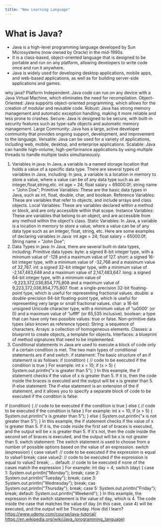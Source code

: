 ```yaml
---
title: "New Learning Language"
---
```


<h1>What is Java?</h1>

- Java is a high-level programming language developed by Sun Microsystems (now owned by Oracle) in the mid-1990s.
- It is a class-based, object-oriented language that is designed to be portable and run on any platform, allowing developers to write code once and run it anywhere.
- Java is widely used for developing desktop applications, mobile apps, and web-based applications, as well as for building server-side applications and games.

why java?
Platform Independent: Java code can run on any device with a Java Virtual Machine, which eliminates the need for recompilation.
Object-Oriented: Java supports object-oriented programming, which allows for the creation of modular and reusable code.
Robust: Java has strong memory management and automatic exception handling, making it more reliable and less prone to crashes.
Secure: Java is designed to be secure, with built-in security features such as type-safe objects and automatic memory management.
Large Community: Java has a large, active developer community that provides ongoing support, development, and improvement to the language.
Versatile: Java can be used for a variety of applications, including web, mobile, desktop, and enterprise applications.
Scalable: Java can handle high-volume, high-performance applications by using multiple threads to handle multiple tasks simultaneously.
1) Variables in java:
In Java, a variable is a named storage location that holds a value of a specific data type. There are several types of variables in Java, including:
In java, a variable is a location in memory to store a value, where a value can be of any data type such as an integer,float,string,etc.
  int age = 24;
  float salary = 65000.0f;
  string name = "John Doe";
Primitive Variables: These are the basic data types in Java, such as int, float, double, char, and boolean.
Reference Variables: These are variables that refer to objects, and include arrays and class objects.
Local Variables: These are variables declared within a method or block, and are only accessible within that scope.
Instance Variables: These are variables that belong to an object, and are accessible from any method within the object's class.
Static Variables: In Java, a variable is a location in memory to store a value, where a value can be of any data type such as an integer, float, string, etc.
Here are some examples of declaring variables in Java:
  int age = 24;
  float salary = 65000.0f;
  String name = "John Doe";
2) Data Types in java:
In Java, there are several built-in data types, including:
Primitive data types:
byte: a signed 8-bit integer type, with a minimum value of -128 and a maximum value of 127.
short: a signed 16-bit integer type, with a minimum value of -32,768 and a maximum value of 32,767.
int: a signed 32-bit integer type, with a minimum value of -2,147,483,648 and a maximum value of 2,147,483,647.
long: a signed 64-bit integer type, with a minimum value of -9,223,372,036,854,775,808 and a maximum value of 9,223,372,036,854,775,807.
float: a single-precision 32-bit floating-point type, which is useful for representing fractional values.
double: a double-precision 64-bit floating-point type, which is useful for representing very large or small fractional values.
char: a 16-bit unsigned Unicode character type, with a minimum value of '\u0000' (or 0) and a maximum value of '\uffff' (or 65,535 inclusive).
boolean: a type that can have only two possible values: true or false.
Non-primitive data types (also known as reference types):
String: a sequence of characters.
Arrays: a collection of homogeneous elements.
Classes: a blueprint to create objects, a template for objects.
Interfaces: a blueprint of method signatures that need to be implemented.
3) Conditional statements in Java are used to execute a block of code only if a certain condition is met. The two main types of conditional statements are if and switch.
  if statement:
The basic structure of an if statement is as follows:
  if (condition) {
   // code to be executed if the condition is true
  }
For example:
  int x = 10;
  if (x > 5) {
   System.out.println("x is greater than 5");
  }
In this example, the if statement checks if the value of x is greater than 5. If it is, then the code inside the braces is executed and the output will be x is greater than 5.
if-else statement:
The if-else statement is an extension of the if statement, and it allows you to specify a separate block of code to be executed if the condition is false:

  if (condition) {
   // code to be executed if the condition is true
  } else {
   // code to be executed if the condition is false
  }
For example:
  int x = 10;
  if (x > 5) {
   System.out.println("x is greater than 5");
  } else {
   System.out.println("x is not greater than 5");
  }
In this example, the if statement checks if the value of x is greater than 5. If it is, the code inside the first set of braces is executed, and the output will be x is greater than 5. If it's not, then the code inside the second set of braces is executed, and the output will be x is not greater than 5.
switch statement:
The switch statement is used to choose from a number of possible options based on the value of an expression.
  switch (expression) {
   case value1:
      // code to be executed if the expression is equal to value1
      break;
   case value2:
      // code to be executed if the expression is equal to value2
      break;
   ...
   default:
      // code to be executed if none of the cases match the expression
  }
For example:
  int day = 4;
  switch (day) {
   case 1:
      System.out.println("Monday");
      break;
   case 2:
      System.out.println("Tuesday");
      break;
   case 3:
      System.out.println("Wednesday");
      break;
   cas
      System.out.println("Thursday");
      break;
   case 5:
      System.out.println("Friday");
      break;
   default:
      System.out.println("Weekend");
  }
In this example, the expression in the switch statement is the value of day, which is 4. The code inside the case that matches the value of day (in this case, case 4) will be executed, and the output will be Thursday.
How did I learn?
https://www.udemy.com/course/java-tutorial/
https://en.wikipedia.org/wiki/Java_(programming_language)

